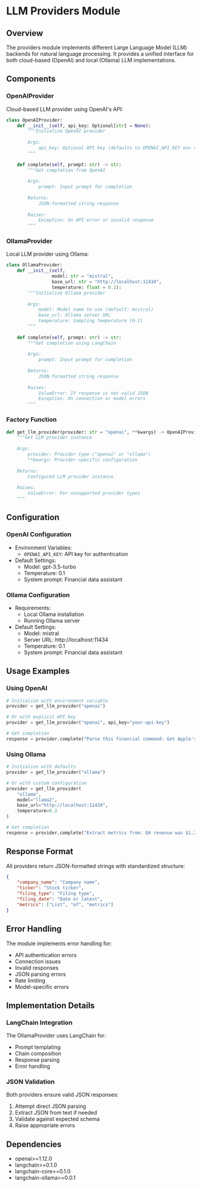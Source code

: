 # LLM Providers Module

## Overview
The providers module implements different Large Language Model (LLM) backends for natural language processing. It provides a unified interface for both cloud-based (OpenAI) and local (Ollama) LLM implementations.

## Components

### OpenAIProvider
Cloud-based LLM provider using OpenAI's API:
```python
class OpenAIProvider:
    def __init__(self, api_key: Optional[str] = None):
        """Initialize OpenAI provider
        
        Args:
            api_key: Optional API key (defaults to OPENAI_API_KEY env var)
        """
    
    def complete(self, prompt: str) -> str:
        """Get completion from OpenAI
        
        Args:
            prompt: Input prompt for completion
            
        Returns:
            JSON-formatted string response
            
        Raises:
            Exception: On API error or invalid response
        """
```

### OllamaProvider
Local LLM provider using Ollama:
```python
class OllamaProvider:
    def __init__(self, 
                 model: str = "mistral",
                 base_url: str = "http://localhost:11434",
                 temperature: float = 0.1):
        """Initialize Ollama provider
        
        Args:
            model: Model name to use (default: mistral)
            base_url: Ollama server URL
            temperature: Sampling temperature (0-1)
        """
    
    def complete(self, prompt: str) -> str:
        """Get completion using LangChain
        
        Args:
            prompt: Input prompt for completion
            
        Returns:
            JSON-formatted string response
            
        Raises:
            ValueError: If response is not valid JSON
            Exception: On connection or model errors
        """
```

### Factory Function
```python
def get_llm_provider(provider: str = "openai", **kwargs) -> OpenAIProvider | OllamaProvider:
    """Get LLM provider instance
    
    Args:
        provider: Provider type ("openai" or "ollama")
        **kwargs: Provider-specific configuration
        
    Returns:
        Configured LLM provider instance
        
    Raises:
        ValueError: For unsupported provider types
    """
```

## Configuration

### OpenAI Configuration
- Environment Variables:
  - `OPENAI_API_KEY`: API key for authentication
- Default Settings:
  - Model: gpt-3.5-turbo
  - Temperature: 0.1
  - System prompt: Financial data assistant

### Ollama Configuration
- Requirements:
  - Local Ollama installation
  - Running Ollama server
- Default Settings:
  - Model: mistral
  - Server URL: http://localhost:11434
  - Temperature: 0.1
  - System prompt: Financial data assistant

## Usage Examples

### Using OpenAI
```python
# Initialize with environment variable
provider = get_llm_provider("openai")

# Or with explicit API key
provider = get_llm_provider("openai", api_key="your-api-key")

# Get completion
response = provider.complete("Parse this financial command: Get Apple's revenue")
```

### Using Ollama
```python
# Initialize with defaults
provider = get_llm_provider("ollama")

# Or with custom configuration
provider = get_llm_provider(
    "ollama",
    model="llama2",
    base_url="http://localhost:11434",
    temperature=0.2
)

# Get completion
response = provider.complete("Extract metrics from: Q4 revenue was $1.2M")
```

## Response Format
All providers return JSON-formatted strings with standardized structure:
```json
{
    "company_name": "Company name",
    "ticker": "Stock ticker",
    "filing_type": "Filing type",
    "filing_date": "Date or latest",
    "metrics": ["List", "of", "metrics"]
}
```

## Error Handling
The module implements error handling for:
- API authentication errors
- Connection issues
- Invalid responses
- JSON parsing errors
- Rate limiting
- Model-specific errors

## Implementation Details

### LangChain Integration
The OllamaProvider uses LangChain for:
- Prompt templating
- Chain composition
- Response parsing
- Error handling

### JSON Validation
Both providers ensure valid JSON responses:
1. Attempt direct JSON parsing
2. Extract JSON from text if needed
3. Validate against expected schema
4. Raise appropriate errors

## Dependencies
- openai>=1.12.0
- langchain>=0.1.0
- langchain-core>=0.1.0
- langchain-ollama>=0.0.1 